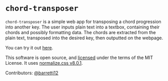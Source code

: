 # `chord-transposer`
`chord-transposer` is a simple web app for transposing a chord progression into another key.
The user inputs plain text into a textbox, containing their chords and possibly formatting data.
The chords are extracted from the plain text, transposed into the desired key, then outputted
on the webpage.

You can try it out <a href="https://barrettj12.github.io/chord-transposer/" target="_blank">here</a>.

This software is open source, and [licensed](LICENSE.md) under the terms of the MIT License.
It uses [normalize.css v8.0.1](https://github.com/necolas/normalize.css/).

Contributors: [@barrettj12](https://github.com/barrettj12/)
